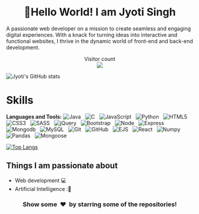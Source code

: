 <p>
  <h1 align="center">
    <b>👋Hello World!</b>
    <b>I am Jyoti Singh</b></h1>
  A passionate web developer on a mission to create seamless and engaging digital experiences. With a knack for turning ideas into interactive and functional websites, I thrive in the dynamic world of front-end and back-end development.
</p>
<p align="center"> 
  Visitor count<br>
  <img src="https://profile-counter.glitch.me/singhjyoti24/count.svg" />
</p>

![Jyoti's GitHub stats](https://github-readme-stats.vercel.app/api?username=singhjyoti24&theme=dark&show_icons=true) 

<h1 align="left" id="macropower-tech">Skills</h1>

**Languages and Tools:** 
![Java](https://img.shields.io/badge/-Java-black?logo=java&style=social)&nbsp;&nbsp;
![C](https://img.shields.io/badge/-C-black?logo=c&style=social)&nbsp;&nbsp;
![JavaScript](https://img.shields.io/badge/-JavaScript-black?logo=javascript&style=social)&nbsp;&nbsp;
![Python](https://img.shields.io/badge/-Python-black?logo=Python&style=social)&nbsp;&nbsp;
![HTML5](https://img.shields.io/badge/-HTML5-black?logo=html5&style=social)&nbsp;&nbsp;
![CSS3](https://img.shields.io/badge/-CSS3-black?logo=css3&style=social)&nbsp;&nbsp;
![SASS](https://img.shields.io/badge/-SASS-black?logo=sass&style=social)&nbsp;&nbsp;
![jQuery](https://img.shields.io/badge/-jQuery-black?logo=jquery&style=social)&nbsp;&nbsp;
![Bootstrap](https://img.shields.io/badge/-Bootstrap-black?logo=bootstrap&style=social)&nbsp;&nbsp;
![Node](https://img.shields.io/badge/-Node-black?logo=node&style=social)&nbsp;&nbsp;
![Express](https://img.shields.io/badge/-Express-black?logo=express&style=social)&nbsp;&nbsp;
![Mongodb](https://img.shields.io/badge/-MongoDb-black?logo=mongodb&style=social)&nbsp;&nbsp;
![MySQL](https://img.shields.io/badge/-MySQL-black?logo=mysql&style=social)&nbsp;&nbsp;
![Git](https://img.shields.io/badge/-Git-black?logo=git&style=social)&nbsp;&nbsp;
![GitHub](https://img.shields.io/badge/-GitHub-black?logo=github&style=social)&nbsp;&nbsp;
![EJS](https://img.shields.io/badge/-EJS-black?logo=ejs&style=social)&nbsp;&nbsp;
![React](https://img.shields.io/badge/-React-black?logo=react&style=social)&nbsp;&nbsp;
![Numpy](https://img.shields.io/badge/-Numpy-black?logo=numpy&style=social)&nbsp;&nbsp;
![Pandas](https://img.shields.io/badge/-Pandas-black?logo=pandas&style=social)&nbsp;&nbsp;
![Mongoose](https://img.shields.io/badge/-Mongoose-black?logo=mongoose&style=social)&nbsp;&nbsp;






[![Top Langs](https://github-readme-stats.vercel.app/api/top-langs/?username=singhjyoti24&layout=donut&theme=dark)](https://github.com/singhjyoti24/github-readme-stats)
## Things I am passionate about 

- Web development :computer:
- Artificial Intelligence :🤖

<div align="center">
<h3 align="center">Show some &nbsp;❤️&nbsp; by starring some of the repositories!</h3>
<!--
**dev24il/dev24il** is a ✨ _special_ ✨ repository because its `README.md` (this file) appears on your GitHub profile.

Here are some ideas to get you started:

- 🔭 I’m currently working on ...
- 🌱 I’m currently learning ...
- 👯 I’m looking to collaborate on ...
- 🤔 I’m looking for help with ...
- 💬 Ask me about ...
- 📫 How to reach me: ...
- 😄 Pronouns: ...
- ⚡ Fun fact: ...
-->
